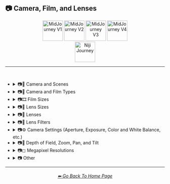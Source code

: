<h2>📷 Camera, Film, and Lenses</h2>

<div align="center">

[<img src="/Images/Repo_Parts/Buttons/Version_Buttons/button_version_V1_inactive.webp?raw=true" alt="MidJourney V1" height="64" />](/Pages/MJ_V1/Style_Pages/Sphere/Camera.md)
[<img src="/Images/Repo_Parts/Buttons/Version_Buttons/button_version_V2_active.webp?raw=true" alt="MidJourney V2" height="64" />](/Pages/MJ_V2/Style_Pages/Sphere/Camera.md)
[<img src="/Images/Repo_Parts/Buttons/Version_Buttons/button_version_V3_inactive.webp?raw=true" alt="MidJourney V3" height="64" />](/Pages/MJ_V3/Style_Pages/Sphere/Camera.md)
[<img src="/Images/Repo_Parts/Buttons/Version_Buttons/button_version_V4_inactive.webp?raw=true" alt="MidJourney V4" height="64" />](/Pages/MJ_V4/Style_Pages/Just_The_Style/Camera.md)
<br>
[<img src="/Images/Repo_Parts/Buttons/Version_Buttons/button_version_niji_inactive_full.webp?raw=true" alt="Niji Journey" height="64" />](/Pages/Niji_Journey/Style_Pages/Camera.md)

</div>

<hr>
<br>


- <details><summary>📷🌇 Camera and Scenes</summary><p><div align="center">

	| Scene |
	| :-: |
	| <img src="/Images/MJ_V2/MidJourney_Styles_(sphere)/Wave_13/sphere_Scene.png?raw=true" width="256" /> |
	
	<br>

	| Photography | Photograph | Closed Composition |
	| :-: | :-: | :-: |
	| <img src="/Images/MJ_V2/MidJourney_Styles_(sphere)/sphere_photography.png?raw=true" width="256" /> | <img src="/Images/MJ_V2/MidJourney_Styles_(sphere)/Wave_13/sphere_Photograph.png?raw=true" width="256" /> | <img src="/Images/MJ_V2/MidJourney_Styles_(sphere)/Wave_14/sphere_Closed_Composition.png?raw=true" width="256" /> |
	<br>

	| Filmic | Cinematic |
	| :-: | :-: |
	| <img src="/Images/MJ_V2/MidJourney_Styles_(sphere)/sphere_Filmic.png?raw=true" width="256" /> | <img src="/Images/MJ_V2/MidJourney_Styles_(sphere)/sphere_cinematic.png?raw=true" width="256" /> |
	
	<br>
	
	| Dramatic | Glamor Shot |
	| :-: | :-: |
	| <img src="/Images/MJ_V2/MidJourney_Styles_(sphere)/sphere_dramatic.png?raw=true" width="256" /> | <img src="/Images/MJ_V2/MidJourney_Styles_(sphere)/sphere_glamorshot.png?raw=true" width="256" /> |

	<br>

	| Golden Hour | Blue Hour |
	| :-: | :-: |
	| <img src="/Images/MJ_V2/MidJourney_Styles_(sphere)/sphere_goldenhour.png?raw=true" width="256" /> | <img src="/Images/MJ_V2/MidJourney_Styles_(sphere)/Wave_12/sphere_Blue_Hour.png?raw=true" width="256" /> |
	
	<br>

	| Award Winning Photography | Establishing Shot | Nightography |
	| :-: | :-: | :-: |
	| <img src="/Images/MJ_V2/MidJourney_Styles_(sphere)/Wave_9/sphere_Award_Winning_Photography.png?raw=true" width="256" /> | <img src="/Images/MJ_V2/MidJourney_Styles_(sphere)/Wave_10/sphere_Establishing_Shot.png?raw=true" width="256" /> | <img src="/Images/MJ_V2/MidJourney_Styles_(sphere)/Wave_10/sphere_Nightography.png?raw=true" width="256" /> |

	<br>
	
	| Photoshoot | Portrait | Cinematic Haze |
	| :-: | :-: | :-: |
	| <img src="/Images/MJ_V2/MidJourney_Styles_(sphere)/sphere_Photoshoot.png?raw=true" width="256" /> | <img src="/Images/MJ_V2/MidJourney_Styles_(sphere)/sphere_portrait.png?raw=true" width="256" /> | <img src="/Images/MJ_V2/MidJourney_Styles_(sphere)/Wave_11/sphere_Cinematic_Haze.png?raw=true" width="256" /> |

	
	<br>
	
	| Subject |
	| :-: |
	| <img src="/Images/MJ_V2/MidJourney_Styles_(sphere)/Wave_14/sphere_Subject.png?raw=true" width="256" /> |
	
	<br>
	
	| Pose | Gesture | Profile |
	| :-: | :-: | :-: |
	| <img src="/Images/MJ_V2/MidJourney_Styles_(sphere)/Wave_14/sphere_Pose.png?raw=true" width="256" /> | <img src="/Images/MJ_V2/MidJourney_Styles_(sphere)/Wave_14/sphere_Gesture.png?raw=true" width="256" /> | <img src="/Images/MJ_V2/MidJourney_Styles_(sphere)/Wave_14/sphere_Profile.png?raw=true" width="256" /> |

	<br>
	
	| High-Speed Photograph | Time-Lapse | Motion Capture |
	| :-: | :-: | :-: |
	| <img src="/Images/MJ_V2/MidJourney_Styles_(sphere)/sphere_high-speedphotograph.png?raw=true" width="256" /> | <img src="/Images/MJ_V2/MidJourney_Styles_(sphere)/sphere_time-lapse.png?raw=true" width="256" /> | <img src="/Images/MJ_V2/MidJourney_Styles_(sphere)/sphere_Motion_Capture.png?raw=true" width="256" /> |

	<br>

	| Claymation | Video Frame Capture |
	| :-: | :-: |
	| <img src="/Images/MJ_V2/MidJourney_Styles_(sphere)/Wave_9/sphere_Claymation.png?raw=true" width="256" /> | <img src="/Images/MJ_V2/MidJourney_Styles_(sphere)/Wave_10/sphere_Video_Frame_Capture.png?raw=true" width="256" /> |

	<br>

	| Stop Motion | Stop-motion Animation Frame |
	| :-: | :-: |
	| <img src="/Images/MJ_V2/MidJourney_Styles_(sphere)/sphere_Stop_Motion.png?raw=true" width="256" /> | <img src="/Images/MJ_V2/MidJourney_Styles_(sphere)/Wave_10/sphere_Stop-motion_Animation_Frame.png?raw=true" width="256" /> |

	<br>
	
	| Color Grading | Bokeh | Film Grain |
	| :-: | :-: | :-: |
	| <img src="/Images/MJ_V2/MidJourney_Styles_(sphere)/sphere_ColorGrading.png?raw=true" width="256" /> | <img src="/Images/MJ_V2/MidJourney_Styles_(sphere)/sphere_bokeh.png?raw=true" width="256" /> | <img src="/Images/MJ_V2/MidJourney_Styles_(sphere)/sphere_FilmGrain.png?raw=true" width="256" /> |
	
	<br>

	| Surveillance | Surveillance Footage |
	| :-: | :-: |
	| <img src="/Images/MJ_V2/MidJourney_Styles_(sphere)/Wave_12/sphere_Surveillance.png?raw=true" width="256" /> | <img src="/Images/MJ_V2/MidJourney_Styles_(sphere)/Wave_12/sphere_Surveillance_Footage.png?raw=true" width="256" /> |
	
	<br>
	
	| Security Footage | CCTV |
	| :-: | :-: |
	| <img src="/Images/MJ_V2/MidJourney_Styles_(sphere)/Wave_12/sphere_Security_Footage.png?raw=true" width="256" /> | <img src="/Images/MJ_V2/MidJourney_Styles_(sphere)/Wave_12/sphere_CCTV.png?raw=true" width="256" /> |

	<br>
	
	| Dashcam-Footage | Satellite Imagery | Paparazzi Photography |
	| :-: | :-: | :-: |
	| <img src="/Images/MJ_V2/MidJourney_Styles_(sphere)/sphere_Dashcam-Footage.png?raw=true" width="256" /> | <img src="/Images/MJ_V2/MidJourney_Styles_(sphere)/sphere_Satellite_Imagery.png?raw=true" width="256" /> | <img src="/Images/MJ_V2/MidJourney_Styles_(sphere)/sphere_Paparazzi_Photography.png?raw=true" width="256" /> |
	
	<br>

	| Underwater Photography | Wildlife Photography | National Geographic Photo |
	| :-: | :-: | :-: |
	| <img src="/Images/MJ_V2/MidJourney_Styles_(sphere)/Wave_9/sphere_Underwater_Photography.png?raw=true" width="256" /> | <img src="/Images/MJ_V2/MidJourney_Styles_(sphere)/sphere_Wildlife_Photography.png?raw=true" width="256" /> | <img src="/Images/MJ_V2/MidJourney_Styles_(sphere)/sphere_National_Geographic_Photo.png?raw=true" width="256" /> |

	<br>
	
	| Editorial Photography | Associated Press Photo | Photojournalism |
	| :-: | :-: | :-: |
	| <img src="/Images/MJ_V2/MidJourney_Styles_(sphere)/sphere_editorialphotography.png?raw=true" width="256" /> | <img src="/Images/MJ_V2/MidJourney_Styles_(sphere)/sphere_Associated_Press_Photo.png?raw=true" width="256" /> | <img src="/Images/MJ_V2/MidJourney_Styles_(sphere)/sphere_photojournalism.png?raw=true" width="256" /> |

	<br>

	| Action Scene | War Photography |
	| :-: | :-: |
	| <img src="/Images/MJ_V2/MidJourney_Styles_(sphere)/Wave_9/sphere_Action_Scene.png?raw=true" width="256" /> | <img src="/Images/MJ_V2/MidJourney_Styles_(sphere)/sphere_warphotography.png?raw=true" width="256" /> |

	</div></p></details>


- <details><summary>📷🌇 Camera and Film Types</summary><p><div align="center">

	| Camcorder Effect | DSLR | Night Vision |
	| :-: | :-: | :-: |
	| <img src="/Images/MJ_V2/MidJourney_Styles_(sphere)/sphere_Camcorder_Effect.png?raw=true" width="256" /> | <img src="/Images/MJ_V2/MidJourney_Styles_(sphere)/sphere_DSLR.png?raw=true" width="256" /> | <img src="/Images/MJ_V2/MidJourney_Styles_(sphere)/sphere_nightvision.png?raw=true" width="256" /> |
	
	<br>

	| Drone Photography | GoPro Video | Unregistered Hypercam 2 |
	| :-: | :-: | :-: |
	| <img src="/Images/MJ_V2/MidJourney_Styles_(sphere)/Wave_9/sphere_Drone_Photography.png?raw=true" width="256" /> | <img src="/Images/MJ_V2/MidJourney_Styles_(sphere)/Wave_9/sphere_GoPro_Video.png?raw=true" width="256" /> | <img src="/Images/MJ_V2/MidJourney_Styles_(sphere)/Wave_11/sphere_Unregistered_Hypercam_2.png?raw=true" width="256" /> |

	<br>
	
	| Hyperspectral Imaging | Multispectral Imaging | Schlieren |
	| :-: | :-: | :-: |
	| <img src="/Images/MJ_V2/MidJourney_Styles_(sphere)/sphere_Hyperspectral_Imaging.png?raw=true" width="256" /> | <img src="/Images/MJ_V2/MidJourney_Styles_(sphere)/sphere_Multispectral_Imaging.png?raw=true" width="256" /> | <img src="/Images/MJ_V2/MidJourney_Styles_(sphere)/sphere_schlieren.png?raw=true" width="256" /> |
	
	<br>
	
	| Disposable Camera | Disposable Camera Photo |
	| :-: | :-: |
	| <img src="/Images/MJ_V2/MidJourney_Styles_(sphere)/Wave_12/sphere_Disposable_Camera.png?raw=true" width="256" /> | <img src="/Images/MJ_V2/MidJourney_Styles_(sphere)/Wave_12/sphere_Disposable_Camera_Photo.png?raw=true" width="256" /> |

	<br>
	
	| Polaroid |
	| :-: |
	| <img src="/Images/MJ_V2/MidJourney_Styles_(sphere)/sphere_polaroid.png?raw=true" width="256" /> |
	
	<br>
	
	| Ektachrome | Fujifilm Superia | Instax |
	| :-: | :-: | :-: |
	| <img src="/Images/MJ_V2/MidJourney_Styles_(sphere)/sphere_Ektachrome.png?raw=true" width="256" /> | <img src="/Images/MJ_V2/MidJourney_Styles_(sphere)/sphere_Fujifilm_Superia.png?raw=true" width="256" /> | <img src="/Images/MJ_V2/MidJourney_Styles_(sphere)/sphere_Instax.png?raw=true" width="256" /> |

	<br>
	
	| Kodak Ektar | Kodak Gold 200 | Kodak Portra |
	| :-: | :-: | :-: |
	| <img src="/Images/MJ_V2/MidJourney_Styles_(sphere)/sphere_Kodak_Ektar.png?raw=true" width="256" /> | <img src="/Images/MJ_V2/MidJourney_Styles_(sphere)/sphere_Kodak_Gold_200.png?raw=true" width="256" /> | <img src="/Images/MJ_V2/MidJourney_Styles_(sphere)/sphere_Kodak_Portra.png?raw=true" width="256" /> |
	
	<br>
	
	| Nikon D750 | Provia | Velvia |
	| :-: | :-: | :-: |
	| <img src="/Images/MJ_V2/MidJourney_Styles_(sphere)/sphere_Nikon_D750.png?raw=true" width="256" /> | <img src="/Images/MJ_V2/MidJourney_Styles_(sphere)/sphere_Provia.png?raw=true" width="256" /> | <img src="/Images/MJ_V2/MidJourney_Styles_(sphere)/sphere_Velvia.png?raw=true" width="256" /> |
	
	<br>
	
	| Lomo | Pinhole Photography | CinemaScope |
	| :-: | :-: | :-: |
	| <img src="/Images/MJ_V2/MidJourney_Styles_(sphere)/sphere_Lomo.png?raw=true" width="256" /> | <img src="/Images/MJ_V2/MidJourney_Styles_(sphere)/sphere_pinholephotography.png?raw=true" width="256" /> | <img src="/Images/MJ_V2/MidJourney_Styles_(sphere)/sphere_CinemaScope.png?raw=true" width="256" /> |

	<br>
	
	| Tri-X 400 TX | Ilford HP5 | Photogram |
	| :-: | :-: | :-: |
	| <img src="/Images/MJ_V2/MidJourney_Styles_(sphere)/sphere_Tri-X400TX.png?raw=true" width="256" /> | <img src="/Images/MJ_V2/MidJourney_Styles_(sphere)/sphere_Ilford_HP5.png?raw=true" width="256" /> | <img src="/Images/MJ_V2/MidJourney_Styles_(sphere)/sphere_photogram.png?raw=true" width="256" /> |
	
	<br>

	| VistaVision | Technirama |
	| :-: | :-: |
	| <img src="/Images/MJ_V2/MidJourney_Styles_(sphere)/sphere_VistaVision.png?raw=true" width="256" /> | <img src="/Images/MJ_V2/MidJourney_Styles_(sphere)/sphere_Technirama.png?raw=true" width="256" /> |

	<br>

	| Techniscope | Super-35 |
	| :-: | :-: |
	| <img src="/Images/MJ_V2/MidJourney_Styles_(sphere)/sphere_Techniscope.png?raw=true" width="256" /> | <img src="/Images/MJ_V2/MidJourney_Styles_(sphere)/sphere_Super-35.png?raw=true" width="256" /> |

	<br>

	| Panavision | Super-Panavision-70 |
	| :-: | :-: |
	| <img src="/Images/MJ_V2/MidJourney_Styles_(sphere)/sphere_Panavision.png?raw=true" width="256" /> | <img src="/Images/MJ_V2/MidJourney_Styles_(sphere)/sphere_Super-Panavision-70.png?raw=true" width="256" /> |

	<br>

	| Cinerama | Kinopanorama | Cinemiracle |
	| :-: | :-: | :-: |
	| <img src="/Images/MJ_V2/MidJourney_Styles_(sphere)/sphere_Cinerama.png?raw=true" width="256" /> | <img src="/Images/MJ_V2/MidJourney_Styles_(sphere)/sphere_Kinopanorama.png?raw=true" width="256" /> | <img src="/Images/MJ_V2/MidJourney_Styles_(sphere)/sphere_Cinemiracle.png?raw=true" width="256" /> |

	<br>
	
	| Daguerrotype | Ambrotype | Calotype |
	| :-: | :-: | :-: |
	| <img src="/Images/MJ_V2/MidJourney_Styles_(sphere)/sphere_daguerrotype.png?raw=true" width="256" /> | <img src="/Images/MJ_V2/MidJourney_Styles_(sphere)/sphere_ambrotype.png?raw=true" width="256" /> | <img src="/Images/MJ_V2/MidJourney_Styles_(sphere)/sphere_calotype.png?raw=true" width="256" /> |
	
	<br>
	
	| Tintype | Film-Negative |
	| :-: | :-: |
	| <img src="/Images/MJ_V2/MidJourney_Styles_(sphere)/sphere_tintype.png?raw=true" width="256" /> | <img src="/Images/MJ_V2/MidJourney_Styles_(sphere)/Wave_11/sphere_Film-Negative.png?raw=true" width="256" /> |

	<br>
	
	| Full Frame |
	| :-: |
	| <img src="/Images/MJ_V2/MidJourney_Styles_(sphere)/Wave_10/sphere_Full_Frame.png?raw=true" width="256" /> |

	</div></p></details>

- <details><summary>📷🎞 Film Sizes</summary><p><div align="center">

    | Shot on 8mm | Shot on 9.5mm |
    | :-: | :-: |
    | <img src="/Images/MJ_V2/MidJourney_Styles_(sphere)/sphere_Shot_on_8mm.png?raw=true" width="256" /> | <img src="/Images/MJ_V2/MidJourney_Styles_(sphere)/sphere_Shot_on_9.5mm.png?raw=true" width="256" /> |

    <br>

    | Shot on 16mm | Shot on 17.5mm | Shot on 28mm |
    | :-: | :-: | :-: |
    | <img src="/Images/MJ_V2/MidJourney_Styles_(sphere)/sphere_Shot_on_16mm.png?raw=true" width="256" /> | <img src="/Images/MJ_V2/MidJourney_Styles_(sphere)/sphere_Shot_on_17.5mm.png?raw=true" width="256" /> | <img src="/Images/MJ_V2/MidJourney_Styles_(sphere)/sphere_Shot_on_28mm.png?raw=true" width="256" /> |

    <br>

    | Shot on 35mm | 35mm | Expired 35mm Film |
    | :-: | :-: | :-: |
    | <img src="/Images/MJ_V2/MidJourney_Styles_(sphere)/sphere_Shot_on_35mm.png?raw=true" width="256" /> | <img src="/Images/MJ_V2/MidJourney_Styles_(sphere)/sphere_35mm.png?raw=true" width="256" /> | <img src="/Images/MJ_V2/MidJourney_Styles_(sphere)/Wave_10/sphere_Expired_35mm_Film.png?raw=true" width="256" /> |

    <br>

    | Shot on 65mm | Expired 65mm Film |
    | :-: | :-: |
    | <img src="/Images/MJ_V2/MidJourney_Styles_(sphere)/sphere_Shot_on_65mm.png?raw=true" width="256" /> | <img src="/Images/MJ_V2/MidJourney_Styles_(sphere)/Wave_10/sphere_Expired_65mm_Film.png?raw=true" width="256" /> |

	<br>

	| Shot on 70mm | Shot on IMAX 70mm |
	| :-: | :-: |
	| <img src="/Images/MJ_V2/MidJourney_Styles_(sphere)/sphere_Shot_on_70mm.png?raw=true" width="256" /> | <img src="/Images/MJ_V2/MidJourney_Styles_(sphere)/sphere_Shot_on_IMAX_70mm.png?raw=true" width="256" /> |

  </div></p></details>


- <details><summary>📷🥽 Lens Sizes</summary><p><div align="center">

	| 15mm Lens | 35mm Lens | 85mm Lens |
	| :-: | :-: | :-: |
	| <img src="/Images/MJ_V2/MidJourney_Styles_(sphere)/Wave_10/sphere_15mm_Lens.png?raw=true" width="256" /> | <img src="/Images/MJ_V2/MidJourney_Styles_(sphere)/Wave_10/sphere_35mm_Lens.png?raw=true" width="256" /> |<img src="/Images/MJ_V2/MidJourney_Styles_(sphere)/Wave_10/sphere_85mm_Lens.png?raw=true" width="256" /> |
	
	<br>
	
	| 100mm Lens | 200mm Lens |
	| :-: | :-: |
	| <img src="/Images/MJ_V2/MidJourney_Styles_(sphere)/Wave_10/sphere_100mm_Lens.png?raw=true" width="256" /> | <img src="/Images/MJ_V2/MidJourney_Styles_(sphere)/Wave_10/sphere_200mm_Lens.png?raw=true" width="256" /> |

  </div></p></details>


- <details><summary>📷🔭 Lenses</summary><p><div align="center">

	| Macro | Macro View | Magnification |
	| :-: | :-: | :-: |
	| <img src="/Images/MJ_V2/MidJourney_Styles_(sphere)/sphere_macro.png?raw=true" width="256" /> | <img src="/Images/MJ_V2/MidJourney_Styles_(sphere)/sphere_macroview.png?raw=true" width="256" /> | <img src="/Images/MJ_V2/MidJourney_Styles_(sphere)/sphere_magnification.png?raw=true" width="256" /> |
	
	<br>

	| 100x Magnification | 200x Magnification |
	| :-: | :-: |
	| <img src="/Images/MJ_V2/MidJourney_Styles_(sphere)/Wave_10/sphere_100x_Magnification.png?raw=true" width="256" /> | <img src="/Images/MJ_V2/MidJourney_Styles_(sphere)/Wave_10/sphere_200x_Magnification.png?raw=true" width="256" /> |
	
	<br>
	
	| 500x Magnification | 1000x Magnification |
	| :-: | :-: |
	| <img src="/Images/MJ_V2/MidJourney_Styles_(sphere)/Wave_10/sphere_500x_Magnification.png?raw=true" width="256" /> | <img src="/Images/MJ_V2/MidJourney_Styles_(sphere)/Wave_10/sphere_1000x_Magnification.png?raw=true" width="256" /> |
	
	<br>
	
	| Microscopic | Electron Microscope | Super-Resolution Microscopy |
	| :-: | :-: | :-: |
	| <img src="/Images/MJ_V2/MidJourney_Styles_(sphere)/sphere_microscopic.png?raw=true" width="256" /> | <img src="/Images/MJ_V2/MidJourney_Styles_(sphere)/sphere_Electron_Microscope.png?raw=true" width="256" /> | <img src="/Images/MJ_V2/MidJourney_Styles_(sphere)/sphere_Super-resolution_Microscopy.png?raw=true" width="256" /> |
	
	<br>

	| Telescope | Telescopic | Telescope Photography |
	| :-: | :-: | :-: |
	| <img src="/Images/MJ_V2/MidJourney_Styles_(sphere)/Wave_9/sphere_Telescope.png?raw=true" width="256" /> | <img src="/Images/MJ_V2/MidJourney_Styles_(sphere)/Wave_9/sphere_Telescopic.png?raw=true" width="256" /> | <img src="/Images/MJ_V2/MidJourney_Styles_(sphere)/Wave_9/sphere_Telescope_Photography.png?raw=true" width="256" /> |

	<br>
	
	| Telephoto | Panorama | 360 Panorama |
	| :-: | :-: | :-: |
	| <img src="/Images/MJ_V2/MidJourney_Styles_(sphere)/sphere_telephoto.png?raw=true" width="256" /> | <img src="/Images/MJ_V2/MidJourney_Styles_(sphere)/sphere_panorama.png?raw=true" width="256" /> | <img src="/Images/MJ_V2/MidJourney_Styles_(sphere)/sphere_360panorama.png?raw=true" width="256" /> |
	
	<br>
	
	| Wide Angle | Ultra-Wide Angle | 360 Angle |
	| :-: | :-: | :-: |
	| <img src="/Images/MJ_V2/MidJourney_Styles_(sphere)/sphere_wideangle.png?raw=true" width="256" /> | <img src="/Images/MJ_V2/MidJourney_Styles_(sphere)/sphere_ultra-wideangle.png?raw=true" width="256" /> | <img src="/Images/MJ_V2/MidJourney_Styles_(sphere)/sphere_360angle.png?raw=true" width="256" /> |

	<br>

	| Fisheye Lens | Fisheye Lens Effect | Lens Distortion |
	| :-: | :-: | :-: |
	| <img src="/Images/MJ_V2/MidJourney_Styles_(sphere)/sphere_Fisheye_Lens.png?raw=true" width="256" /> | <img src="/Images/MJ_V2/MidJourney_Styles_(sphere)/sphere_Fisheye_Lens_Effect.png?raw=true" width="256" /> | <img src="/Images/MJ_V2/MidJourney_Styles_(sphere)/sphere_LensDistortion.png?raw=true" width="256" /> |

	</div></p></details>




- <details><summary>📷🧫 Lens Filters</summary><p><div align="center">

	| Color-Gel | Filter |
	| :-: | :-: |
	| <img src="/Images/MJ_V2/MidJourney_Styles_(sphere)/Wave_11/sphere_Color-Gel.png?raw=true" width="256" /> | <img src="/Images/MJ_V2/MidJourney_Styles_(sphere)/Wave_13/sphere_Filter.png?raw=true" width="256" /> |
	
	<br>

	| Photographic-Filter | Diffusion-Filter |
	| :-: | :-: |
	| <img src="/Images/MJ_V2/MidJourney_Styles_(sphere)/Wave_10/sphere_Photographic-Filter.png?raw=true" width="256" /> |<img src="/Images/MJ_V2/MidJourney_Styles_(sphere)/Wave_10/sphere_Diffusion-Filter.png?raw=true" width="256" /> |
	
	<br>
	
	| Dichroic-Filter | UV-Filter |
	| :-: | :-: |
	| <img src="/Images/MJ_V2/MidJourney_Styles_(sphere)/Wave_10/sphere_Dichroic-Filter.png?raw=true" width="256" /> | <img src="/Images/MJ_V2/MidJourney_Styles_(sphere)/Wave_10/sphere_UV-Filter.png?raw=true" width="256" /> |
	
	<br>
	
	| Polarization-Filter | Polarizer |
	| :-: | :-: |
	| <img src="/Images/MJ_V2/MidJourney_Styles_(sphere)/Wave_10/sphere_Polarization-Filter.png?raw=true" width="256" /> | <img src="/Images/MJ_V2/MidJourney_Styles_(sphere)/Wave_10/sphere_Polarizer.png?raw=true" width="256" /> |
	
	<br>
	
	| Infrared-Filter | Infrared-Cut-Off-Filter |
	| :-: | :-: |
	| <img src="/Images/MJ_V2/MidJourney_Styles_(sphere)/Wave_10/sphere_Infrared-Filter.png?raw=true" width="256" /> | <img src="/Images/MJ_V2/MidJourney_Styles_(sphere)/Wave_10/sphere_Infrared-Cut-Off-Filter.png?raw=true" width="256" /> |
	
	<br>
	
	| Neutral-Density-Filter | ND-Filter |
	| :-: | :-: |
	| <img src="/Images/MJ_V2/MidJourney_Styles_(sphere)/Wave_11/sphere_Neutral-Density-Filter.png?raw=true" width="256" /> | <img src="/Images/MJ_V2/MidJourney_Styles_(sphere)/Wave_11/sphere_ND-Filter.png?raw=true" width="256" /> |
	
	<br>
	
	| Graduated-Neutral-Density-Filter | GND-Filter |
	| :-: | :-: |
	| <img src="/Images/MJ_V2/MidJourney_Styles_(sphere)/Wave_11/sphere_Graduated-Neutral-Density-Filter.png?raw=true" width="256" /> | <img src="/Images/MJ_V2/MidJourney_Styles_(sphere)/Wave_11/sphere_GND-Filter.png?raw=true" width="256" /> |
	
	<br>
	
	| Astronomical-Filter | Cokin-Filter |
	| :-: | :-: |
	| <img src="/Images/MJ_V2/MidJourney_Styles_(sphere)/Wave_11/sphere_Astronomical-Filter.png?raw=true" width="256" /> | <img src="/Images/MJ_V2/MidJourney_Styles_(sphere)/Wave_11/sphere_Cokin-Filter.png?raw=true" width="256" /> |

  </div></p></details>


- <details><summary>📷⚙ Camera Settings (Aperture, Exposure, Color and White Balance, etc.)</summary><p><div align="center">

	| Exposure | Short Exposure | Long Exposure |
	| :-: | :-: | :-: |
	| <img src="/Images/MJ_V2/MidJourney_Styles_(sphere)/sphere_exposure.png?raw=true" width="256" /> | <img src="/Images/MJ_V2/MidJourney_Styles_(sphere)/sphere_shortexposure.png?raw=true" width="256" /> | <img src="/Images/MJ_V2/MidJourney_Styles_(sphere)/sphere_longexposure.png?raw=true" width="256" /> | 
	
	<br>
	
	| Double-Exposure | Shutter Speed 1/1000 | Shutter Speed 1/2 |
	| :-: | :-: | :-: |
	| <img src="/Images/MJ_V2/MidJourney_Styles_(sphere)/sphere_double-exposure.png?raw=true" width="256" /> | <img src="/Images/MJ_V2/MidJourney_Styles_(sphere)/sphere_shutterspeed11000.png?raw=true" width="256" /> | <img src="/Images/MJ_V2/MidJourney_Styles_(sphere)/sphere_shutterspeed12.png?raw=true" width="256" /> | 

	<br>
	
	| Aperture | F/2.8 | F/22 |
	| :-: | :-: | :-: |
	| <img src="/Images/MJ_V2/MidJourney_Styles_(sphere)/Wave_13/sphere_Aperture.png?raw=true" width="256" /> | <img src="/Images/MJ_V2/MidJourney_Styles_(sphere)/sphere_f2.8.png?raw=true" width="256" /> | <img src="/Images/MJ_V2/MidJourney_Styles_(sphere)/sphere_f22.png?raw=true" width="256" /> | 

	<br>
	
	| Gamma | White Balance |
	| :-: | :-: |
	| <img src="/Images/MJ_V2/MidJourney_Styles_(sphere)/sphere_Gamma.png?raw=true" width="256" /> | <img src="/Images/MJ_V2/MidJourney_Styles_(sphere)/sphere_WhiteBalance.png?raw=true" width="256" /> |

	</div></p></details>


- <details><summary>📷🔎 Depth of Field, Zoom, Pan, and Tilt</summary><p><div align="center">

	| Depth | Depth of Field | DOF |
	| :-: | :-: | :-: |
	| <img src="/Images/MJ_V2/MidJourney_Styles_(sphere)/sphere_Depth.png?raw=true" width="256" /> | <img src="/Images/MJ_V2/MidJourney_Styles_(sphere)/sphere_depthoffield.png?raw=true" width="256" /> | <img src="/Images/MJ_V2/MidJourney_Styles_(sphere)/sphere_DOF.png?raw=true" width="256" /> |
	
	<br>
	
	| Zoom | Dolly Zoom |
	| :-: | :-: |
	| <img src="/Images/MJ_V2/MidJourney_Styles_(sphere)/sphere_zoom.png?raw=true" width="256" /> | <img src="/Images/MJ_V2/MidJourney_Styles_(sphere)/sphere_dollyzoom.png?raw=true" width="256" /> |
	
	<br>

	| Horizon Line | Vantage Point | Vanishing Point |
	| :-: | :-: | :-: |
	| <img src="/Images/MJ_V2/MidJourney_Styles_(sphere)/sphere_Horizon_line.png?raw=true" width="256" /> | <img src="/Images/MJ_V2/MidJourney_Styles_(sphere)/sphere_Vantage_Point.png?raw=true" width="256" /> | <img src="/Images/MJ_V2/MidJourney_Styles_(sphere)/sphere_Vanishing_Point.png?raw=true" width="256" /> |

	<br>
	
	| Pan | Tilt |
	| :-: | :-: |
	| <img src="/Images/MJ_V2/MidJourney_Styles_(sphere)/Wave_11/sphere_Pan.png?raw=true" width="256" /> | <img src="/Images/MJ_V2/MidJourney_Styles_(sphere)/Wave_11/sphere_Tilt.png?raw=true" width="256" /> |

	<br>
	
	| Focal Point | Soft-Focus |
	| :-: | :-: |
	| <img src="/Images/MJ_V2/MidJourney_Styles_(sphere)/Wave_14/sphere_Focal_Point.png?raw=true" width="256" /> | <img src="/Images/MJ_V2/MidJourney_Styles_(sphere)/Wave_14/sphere_Soft-Focus.png?raw=true" width="256" /> |

	</div></p></details>


- <details><summary>📷◻ Megapixel Resolutions</summary><p><div align="center">

	| Megapixel | 2 Megapixels |
	| :-: | :-: |
	| <img src="/Images/MJ_V2/MidJourney_Styles_(sphere)/sphere_Megapixel.png?raw=true" width="256" /> | <img src="/Images/MJ_V2/MidJourney_Styles_(sphere)/sphere_2_megapixels.png?raw=true" width="256" /> |

	| 10 Megapixels | 12 Megapixels | 16 Megapixels |
	| :-: | :-: | :-: |
	| <img src="/Images/MJ_V2/MidJourney_Styles_(sphere)/sphere_10_megapixels.png?raw=true" width="256" /> | <img src="/Images/MJ_V2/MidJourney_Styles_(sphere)/sphere_12_megapixels.png?raw=true" width="256" /> | <img src="/Images/MJ_V2/MidJourney_Styles_(sphere)/sphere_16_megapixels.png?raw=true" width="256" /> |

	| 20 Megapixels | 22 Megapixels |
	| :-: | :-: |
	| <img src="/Images/MJ_V2/MidJourney_Styles_(sphere)/sphere_20_megapixels.png?raw=true" width="256" /> | <img src="/Images/MJ_V2/MidJourney_Styles_(sphere)/sphere_22_megapixels.png?raw=true" width="256" /> |

  </div></p></details>


- <details><summary>📷 Other</summary><p><div align="center">

	| Lens Flare | Vignette | Split Toning |
	| :-: | :-: | :-: |
	| <img src="/Images/MJ_V2/MidJourney_Styles_(sphere)/sphere_lensflare.png?raw=true" width="256" /> | <img src="/Images/MJ_V2/MidJourney_Styles_(sphere)/sphere_vignette.png?raw=true" width="256" /> | <img src="/Images/MJ_V2/MidJourney_Styles_(sphere)/sphere_SplitToning.png?raw=true" width="256" /> | 
	
	<br>
	
	| Rephotography | Scanography | Slit-Scan Photography |
	| :-: | :-: | :-: |
	| <img src="/Images/MJ_V2/MidJourney_Styles_(sphere)/sphere_Rephotography.png?raw=true" width="256" /> | <img src="/Images/MJ_V2/MidJourney_Styles_(sphere)/sphere_Scanography.png?raw=true" width="256" /> | <img src="/Images/MJ_V2/MidJourney_Styles_(sphere)/sphere_Slit-Scan_Photography.png?raw=true" width="256" /> |

	</div></p></details>

<hr><!--------------->
<div align="center">
<h6><a href="https://github.com/willwulfken/MidJourney-Styles-and-Keywords-Reference/blob/main/README.md">⬅ Go Back To Home Page</a></h6>
</div>